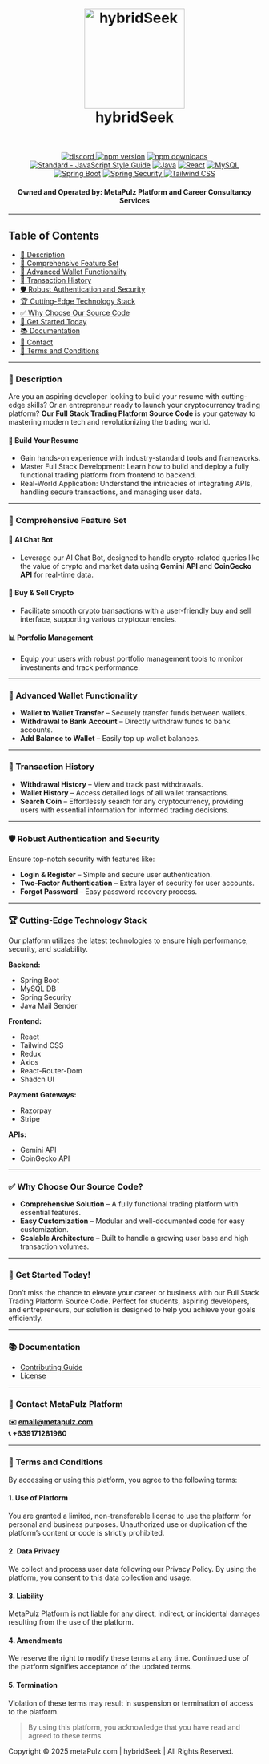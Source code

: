 <h1 align="center">
  <a href="https://metalpulz.com"><img src="https://www.svgrepo.com/show/65722/dollar-coins-stack.svg" alt="hybridSeek" width="200"></a>
  <br>
  hybridSeek
  <br>
  <br>
</h1>

<p align="center">
  <a href="https://discord.gg/Edw7kEFTq6">
  <img src="https://img.shields.io/discord/1269441485003292734?logo=discord&logoColor=white&label=Discord&color=5865F2" alt="discord">
  </a>
  <a href="https://www.npmjs.com/package/standard"><img src="https://img.shields.io/npm/v/standard.svg" alt="npm version"></a>
  <a href="https://www.npmjs.com/package/eslint-config-standard"><img src="https://img.shields.io/npm/dm/eslint-config-standard.svg" alt="npm downloads"></a>
  <a href="https://standardjs.com"><img src="https://img.shields.io/badge/code_style-standard-brightgreen.svg" alt="Standard - JavaScript Style Guide"></a>
  <a href="https://www.oracle.com/java/"><img src="https://img.shields.io/badge/Java-23-blue?logo=java" alt="Java"></a>
  <a href="https://reactjs.org/"><img src="https://img.shields.io/npm/v/react?color=61DAFB&logo=react" alt="React"></a>
  <a href="https://www.mysql.com/"><img src="https://img.shields.io/badge/MySQL-8.0.36-blue?logo=mysql" alt="MySQL"></a>
  <a href="https://spring.io/projects/spring-boot"><img src="https://img.shields.io/badge/Spring%20Boot-2.7.4-green?logo=spring" alt="Spring Boot"></a>
  <a href="https://spring.io/projects/spring-security"><img src="https://img.shields.io/badge/Spring%20Security-5.7.4-blue?logo=spring" alt="Spring Security"</a>
  <a href="https://tailwindcss.com/"><img src="https://img.shields.io/badge/Tailwind%20CSS-3.4.1-38B2AC?logo=tailwindcss" alt="Tailwind CSS"></a>
</p>

<h4 align="center">
  Owned and Operated by: MetaPulz Platform and Career Consultancy Services
</h4>

---

## Table of Contents

- [📜 Description](#description)  
- [🌟 Comprehensive Feature Set](#comprehensive-feature-set)  
- [🔐 Advanced Wallet Functionality](#advanced-wallet-functionality)  
- [📑 Transaction History](#transaction-history)  
- [🛡️ Robust Authentication and Security](#robust-authentication-and-security)  
- [🏆 Cutting-Edge Technology Stack](#cutting-edge-technology-stack)  
- [✅ Why Choose Our Source Code](#why-choose-our-source-code)  
- [🎯 Get Started Today](#get-started-today)  
- [📚 Documentation](#documentation)  
- [📩 Contact](#contact-metapulz-platform)  
- [📄 Terms and Conditions](#terms-and-conditions)

---
<a id="description"></a>
### 📜 Description

Are you an aspiring developer looking to build your resume with cutting-edge skills? Or an entrepreneur ready to launch your cryptocurrency trading platform? **Our Full Stack Trading Platform Source Code** is your gateway to mastering modern tech and revolutionizing the trading world.

#### 🚀 Build Your Resume
- Gain hands-on experience with industry-standard tools and frameworks.  
- Master Full Stack Development: Learn how to build and deploy a fully functional trading platform from frontend to backend.  
- Real-World Application: Understand the intricacies of integrating APIs, handling secure transactions, and managing user data.  

---
<a id="comprehensive-feature-set"></a>
### 🌟 Comprehensive Feature Set

#### 🤖 AI Chat Bot  
- Leverage our AI Chat Bot, designed to handle crypto-related queries like the value of crypto and market data using **Gemini API** and **CoinGecko API** for real-time data.  

#### 💱 Buy & Sell Crypto  
- Facilitate smooth crypto transactions with a user-friendly buy and sell interface, supporting various cryptocurrencies.  

#### 📊 Portfolio Management  
- Equip your users with robust portfolio management tools to monitor investments and track performance.  

---
<a id="advanced-wallet-functionality"></a>
### 🔐 Advanced Wallet Functionality

- **Wallet to Wallet Transfer** – Securely transfer funds between wallets.  
- **Withdrawal to Bank Account** – Directly withdraw funds to bank accounts.  
- **Add Balance to Wallet** – Easily top up wallet balances.  

---
<a id="transaction-history"></a>
### 📑 Transaction History

- **Withdrawal History** – View and track past withdrawals.  
- **Wallet History** – Access detailed logs of all wallet transactions.  
- **Search Coin** – Effortlessly search for any cryptocurrency, providing users with essential information for informed trading decisions.  

---
<a id="robust-authentication-and-security"></a>
### 🛡️ Robust Authentication and Security

Ensure top-notch security with features like:  
- **Login & Register** – Simple and secure user authentication.  
- **Two-Factor Authentication** – Extra layer of security for user accounts.  
- **Forgot Password** – Easy password recovery process.  

---
<a id="cutting-edge-technology-stack"></a>
### 🏆 Cutting-Edge Technology Stack

Our platform utilizes the latest technologies to ensure high performance, security, and scalability.

**Backend:**  
- Spring Boot  
- MySQL DB  
- Spring Security  
- Java Mail Sender  

**Frontend:**  
- React  
- Tailwind CSS  
- Redux  
- Axios  
- React-Router-Dom  
- Shadcn UI  

**Payment Gateways:**  
- Razorpay  
- Stripe  

**APIs:**  
- Gemini API  
- CoinGecko API  

---
<a id="why-choose-our-source-code"></a>
### ✅ Why Choose Our Source Code?

- **Comprehensive Solution** – A fully functional trading platform with essential features.  
- **Easy Customization** – Modular and well-documented code for easy customization.  
- **Scalable Architecture** – Built to handle a growing user base and high transaction volumes.  

---
<a id="get-started-today"></a>
### 🎯 Get Started Today!

Don’t miss the chance to elevate your career or business with our Full Stack Trading Platform Source Code. Perfect for students, aspiring developers, and entrepreneurs, our solution is designed to help you achieve your goals efficiently.

---
<a id="documentation"></a>
### 📚 Documentation

- [Contributing Guide](./CONTRIBUTING.md)
- [License](./LICENSE)

---
<a id="contact-metapulz-platform"></a>
### 📩 Contact MetaPulz Platform

**✉️ email@metapulz.com**  
**📞 +639171281980**  

---
<a id="terms-and-conditions"></a>
### 📄 Terms and Conditions  

By accessing or using this platform, you agree to the following terms:  

#### 1. **Use of Platform**  
You are granted a limited, non-transferable license to use the platform for personal and business purposes. Unauthorized use or duplication of the platform’s content or code is strictly prohibited.  

#### 2. **Data Privacy**  
We collect and process user data following our Privacy Policy. By using the platform, you consent to this data collection and usage.  

#### 3. **Liability**  
MetaPulz Platform is not liable for any direct, indirect, or incidental damages resulting from the use of the platform.  

#### 4. **Amendments**  
We reserve the right to modify these terms at any time. Continued use of the platform signifies acceptance of the updated terms.  

#### 5. **Termination**  
Violation of these terms may result in suspension or termination of access to the platform.  

> By using this platform, you acknowledge that you have read and agreed to these terms.


Copyright © 2025 metaPulz.com | hybridSeek | All Rights Reserved.
